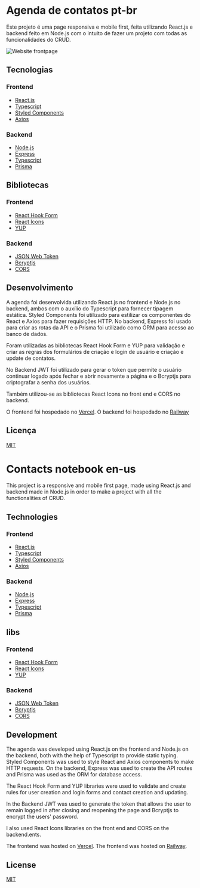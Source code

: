# Agenda de contatos pt-br

Este projeto é uma page responsiva e mobile first, feita utilizando React.js e backend feito em Node.js com o intuito de fazer um projeto com todas as funcionalidades do CRUD.

![Website frontpage](/src/assets/img/agenda.png)

## Tecnologias

### Frontend
- [React.js](https://pt-br.reactjs.org/)
- [Typescript](https://www.typescriptlang.org/)
- [Styled Components](https://styled-components.com/)
- [Axios](https://axios-http.com/ptbr/)

### Backend
- [Node.js](https://nodejs.org/en/)
- [Express](https://expressjs.com/pt-br/)
- [Typescript](https://www.typescriptlang.org/)
- [Prisma](https://www.prisma.io/)

## Bibliotecas

### Frontend
- [React Hook Form](https://react-hook-form.com/)
- [React Icons](https://react-icons.github.io/react-icons/)
- [YUP](https://www.npmjs.com/package/yup)

### Backend
- [JSON Web Token](https://jwt.io/)
- [Bcryptjs](https://www.npmjs.com/package/bcryptjs)
- [CORS](https://www.npmjs.com/package/cors)

## Desenvolvimento

  A agenda foi desenvolvida utilizando React.js no frontend e Node.js no backend, ambos com o auxílio do Typescript para fornecer tipagem estática. Styled Components foi utilizado para estilizar os componentes do React e Axios para fazer requisições HTTP. No backend, Express foi usado para criar as rotas da API e o Prisma foi utilizado como ORM para acesso ao banco de dados.

 Foram utilizadas as bibliotecas React Hook Form e YUP para validação e criar as regras dos formulários de criação e login de usuário e criação e update de contatos.

No Backend JWT foi utilizado para gerar o token que permite o usuário continuar logado após fechar e abrir novamente a página e o Bcryptjs para criptografar a senha dos usuários.

Também utilizou-se as bibliotecas React Icons no front end e CORS no backend.

O frontend foi hospedado no [Vercel](https://vercel.com/).
O backend foi hospedado no [Railway](https://railway.app/)


## Licença
[MIT](https://choosealicense.com/licenses/mit/)


# Contacts notebook en-us

This project is a responsive and mobile first page, made using React.js and backend made in Node.js in order to make a project with all the functionalities of CRUD.

## Technologies

### Frontend
- [React.js](https://pt-br.reactjs.org/)
- [Typescript](https://www.typescriptlang.org/)
- [Styled Components](https://styled-components.com/)
- [Axios](https://axios-http.com/ptbr/)

### Backend
- [Node.js](https://nodejs.org/en/)
- [Express](https://expressjs.com/pt-br/)
- [Typescript](https://www.typescriptlang.org/)
- [Prisma](https://www.prisma.io/)

## libs

### Frontend
- [React Hook Form](https://react-hook-form.com/)
- [React Icons](https://react-icons.github.io/react-icons/)
- [YUP](https://www.npmjs.com/package/yup)

### Backend
- [JSON Web Token](https://jwt.io/)
- [Bcryptjs](https://www.npmjs.com/package/bcryptjs)
- [CORS](https://www.npmjs.com/package/cors)

## Development

The agenda was developed using React.js on the frontend and Node.js on the backend, both with the help of Typescript to provide static typing. Styled Components was used to style React and Axios components to make HTTP requests. On the backend, Express was used to create the API routes and Prisma was used as the ORM for database access.

 The React Hook Form and YUP libraries were used to validate and create rules for user creation and login forms and contact creation and updating.

In the Backend JWT was used to generate the token that allows the user to remain logged in after closing and reopening the page and Bcryptjs to encrypt the users' password.

I also used React Icons libraries on the front end and CORS on the backend.ents.

The frontend was hosted on [Vercel](https://vercel.com/).
The frontend was hosted on [Railway](https://railway.app/).


## License
[MIT](https://choosealicense.com/licenses/mit/)

